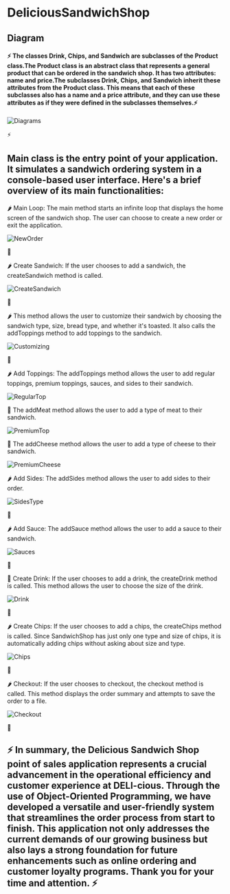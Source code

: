 # DeliciousSandwichShop

## Diagram

#### ⚡ The classes Drink, Chips, and Sandwich are subclasses of the Product class.The Product class is an abstract class that represents a general product that can be ordered in the sandwich shop. It has two attributes: name and price.The subclasses Drink, Chips, and Sandwich inherit these attributes from the Product class. This means that each of these subclasses also has a name and a price attribute, and they can use these attributes as if they were defined in the subclasses themselves.⚡

![Diagrams](images/Diagrams.PNG)

⚡

## Main class is the entry point of your application. It simulates a sandwich ordering system in a console-based user interface. Here's a brief overview of its main functionalities:

🌶️ Main Loop: The main method starts an infinite loop that displays the home screen of the sandwich shop. The user can choose to create a new order or exit the application.

![NewOrder](images/NewOrder.PNG)

🥪

🌶️ Create Sandwich: If the user chooses to add a sandwich, the createSandwich method is called.

![CreateSandwich](images/CreateSandwich.PNG)

🥪

🌶️ This method allows the user to customize their sandwich by choosing the sandwich type, size, bread type, and whether it's toasted. It also calls the addToppings method to add toppings to the sandwich.

![Customizing](images/Customizing.PNG)

🥪

🌶️ Add Toppings: The addToppings method allows the user to add regular toppings, premium toppings, sauces, and sides to their sandwich.

![RegularTop](images/RegularTop.PNG)

🥩 The addMeat method allows the user to add a type of meat to their sandwich.

![PremiumTop](images/PremiumTop.PNG)

🧀 The addCheese method allows the user to add a type of cheese to their sandwich.

![PremiumCheese](images/PremiumCheese.PNG)

🌶️ Add Sides: The addSides method allows the user to add sides to their order.

![SidesType](images/SidesType.PNG)

🥪

🌶️ Add Sauce: The addSauce method allows the user to add a sauce to their sandwich.

![Sauces](images/Sauces.PNG)

🥪

🍺 Create Drink: If the user chooses to add a drink, the createDrink method is called. This method allows the user to choose the size of the drink.

![Drink](images/Drink.PNG)

🥪

🌶️ Create Chips: If the user chooses to add a chips, the createChips method is called. Since SandwichShop has just only one type and size of chips, it is automatically adding chips without asking about size and type.

![Chips](images/Chips.PNG)

🥪

🌶️ Checkout: If the user chooses to checkout, the checkout method is called. This method displays the order summary and attempts to save the order to a file.

![Checkout](images/Checkout.PNG)

🥪

## ⚡ In summary, the Delicious Sandwich Shop point of sales application represents a crucial advancement in the operational efficiency and customer experience at DELI-cious. Through the use of Object-Oriented Programming, we have developed a versatile and user-friendly system that streamlines the order process from start to finish. This application not only addresses the current demands of our growing business but also lays a strong foundation for future enhancements such as online ordering and customer loyalty programs. Thank you for your time and attention. ⚡
